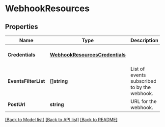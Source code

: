 # WebhookResources

## Properties
Name | Type | Description | Notes
------------ | ------------- | ------------- | -------------
**Credentials** | [**WebhookResourcesCredentials**](webhook_resources_credentials.md) |  | [optional] [default to null]
**EventsFilterList** | **[]string** | List of events subscribed to by the webhook. | [default to null]
**PostUrl** | **string** | URL for the webhook. | [default to null]

[[Back to Model list]](../README.md#documentation-for-models) [[Back to API list]](../README.md#documentation-for-api-endpoints) [[Back to README]](../README.md)
